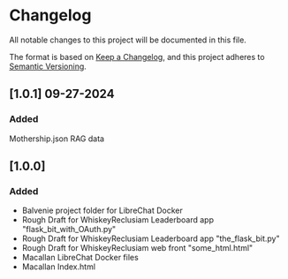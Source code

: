 # Changelog

All notable changes to this project will be documented in this file.

The format is based on [Keep a Changelog](https://keepachangelog.com/en/1.1.0/),
and this project adheres to [Semantic Versioning](https://semver.org/spec/v2.0.0.html).


## [1.0.1] 09-27-2024

### Added

Mothership.json RAG data

## [1.0.0]

### Added

- Balvenie project folder for LibreChat Docker
- Rough Draft for WhiskeyReclusiam Leaderboard app "flask_bit_with_OAuth.py"
- Rough Draft for WhiskeyReclusiam Leaderboard app "the_flask_bit.py"
- Rough Draft for WhiskeyReclusiam web front "some_html.html"
- Macallan LibreChat Docker files
- Macallan Index.html
